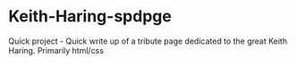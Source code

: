 # Keith-Haring-spdpge
Quick project - Quick write up of a tribute page dedicated to the great Keith Haring. Primarily html/css
